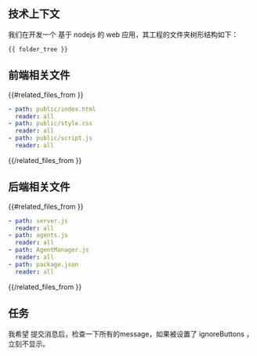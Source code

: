 ## 技术上下文

我们在开发一个 基于 nodejs 的 web 应用，其工程的文件夹树形结构如下：

```
{{ folder_tree }}
```

## 前端相关文件

{{#related_files_from }}
```yaml
- path: public/index.html
  reader: all
- path: public/style.css
  reader: all
- path: public/script.js
  reader: all  
```
{{/related_files_from }}

## 后端相关文件

{{#related_files_from }}
```yaml
- path: server.js
  reader: all    
- path: agents.js
  reader: all
- path: AgentManager.js
  reader: all
- path: package.json
  reader: all    
```
{{/related_files_from }}

## 任务

我希望 提交消息后，检查一下所有的message，如果被设置了 ignoreButtons ，立刻不显示。